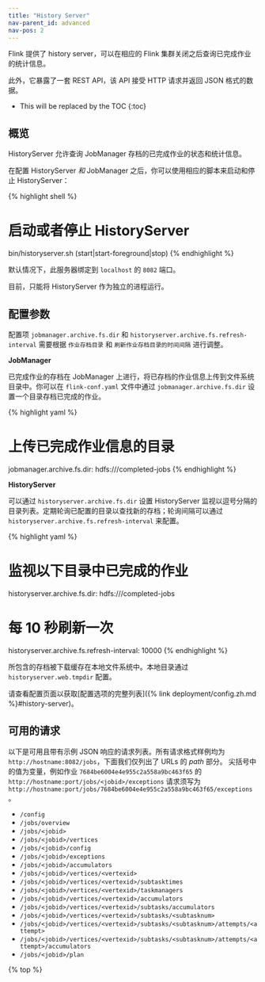 ```yaml
---
title: "History Server"
nav-parent_id: advanced
nav-pos: 2
---
```

<!--
Licensed to the Apache Software Foundation (ASF) under one
or more contributor license agreements.  See the NOTICE file
distributed with this work for additional information
regarding copyright ownership.  The ASF licenses this file
to you under the Apache License, Version 2.0 (the
"License"); you may not use this file except in compliance
with the License.  You may obtain a copy of the License at

  http://www.apache.org/licenses/LICENSE-2.0

Unless required by applicable law or agreed to in writing,
software distributed under the License is distributed on an
"AS IS" BASIS, WITHOUT WARRANTIES OR CONDITIONS OF ANY
KIND, either express or implied.  See the License for the
specific language governing permissions and limitations
under the License.
-->

Flink 提供了 history server，可以在相应的 Flink 集群关闭之后查询已完成作业的统计信息。

此外，它暴露了一套 REST API，该 API 接受 HTTP 请求并返回 JSON 格式的数据。

* This will be replaced by the TOC
{:toc}

<a name="overview"></a>

## 概览

HistoryServer 允许查询 JobManager 存档的已完成作业的状态和统计信息。

在配置 HistoryServer *和* JobManager 之后，你可以使用相应的脚本来启动和停止 HistoryServer：

{% highlight shell %}
# 启动或者停止 HistoryServer
bin/historyserver.sh (start|start-foreground|stop)
{% endhighlight %}

默认情况下，此服务器绑定到 `localhost` 的 `8082` 端口。

目前，只能将 HistoryServer 作为独立的进程运行。

<a name="configuration"></a>

## 配置参数

配置项 `jobmanager.archive.fs.dir` 和 `historyserver.archive.fs.refresh-interval` 需要根据 `作业存档目录` 和 `刷新作业存档目录的时间间隔` 进行调整。

**JobManager**

已完成作业的存档在 JobManager 上进行，将已存档的作业信息上传到文件系统目录中。你可以在 `flink-conf.yaml` 文件中通过 `jobmanager.archive.fs.dir` 设置一个目录存档已完成的作业。

{% highlight yaml %}
# 上传已完成作业信息的目录
jobmanager.archive.fs.dir: hdfs:///completed-jobs
{% endhighlight %}

**HistoryServer**

可以通过 `historyserver.archive.fs.dir` 设置 HistoryServer 监视以逗号分隔的目录列表。定期轮询已配置的目录以查找新的存档；轮询间隔可以通过 `historyserver.archive.fs.refresh-interval` 来配置。

{% highlight yaml %}
# 监视以下目录中已完成的作业
historyserver.archive.fs.dir: hdfs:///completed-jobs

# 每 10 秒刷新一次
historyserver.archive.fs.refresh-interval: 10000
{% endhighlight %}

所包含的存档被下载缓存在本地文件系统中。本地目录通过 `historyserver.web.tmpdir` 配置。

请查看配置页面以获取[配置选项的完整列表]({% link deployment/config.zh.md %}#history-server)。

<a name="available-requests"></a>

## 可用的请求

以下是可用且带有示例 JSON 响应的请求列表。所有请求格式样例均为 `http://hostname:8082/jobs`，下面我们仅列出了 URLs 的 *path* 部分。
尖括号中的值为变量，例如作业 `7684be6004e4e955c2a558a9bc463f65` 的 
`http://hostname:port/jobs/<jobid>/exceptions` 请求须写为 `http://hostname:port/jobs/7684be6004e4e955c2a558a9bc463f65/exceptions`。

  - `/config`
  - `/jobs/overview`
  - `/jobs/<jobid>`
  - `/jobs/<jobid>/vertices`
  - `/jobs/<jobid>/config`
  - `/jobs/<jobid>/exceptions`
  - `/jobs/<jobid>/accumulators`
  - `/jobs/<jobid>/vertices/<vertexid>`
  - `/jobs/<jobid>/vertices/<vertexid>/subtasktimes`
  - `/jobs/<jobid>/vertices/<vertexid>/taskmanagers`
  - `/jobs/<jobid>/vertices/<vertexid>/accumulators`
  - `/jobs/<jobid>/vertices/<vertexid>/subtasks/accumulators`
  - `/jobs/<jobid>/vertices/<vertexid>/subtasks/<subtasknum>`
  - `/jobs/<jobid>/vertices/<vertexid>/subtasks/<subtasknum>/attempts/<attempt>`
  - `/jobs/<jobid>/vertices/<vertexid>/subtasks/<subtasknum>/attempts/<attempt>/accumulators`
  - `/jobs/<jobid>/plan`

{% top %}

